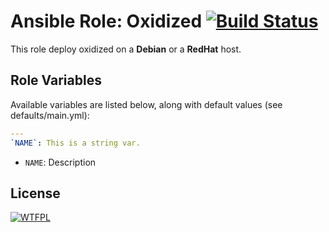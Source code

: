 # Ansible Role: Oxidized [![Build Status](https://travis-ci.org/lucasmaurice/ansible-role-oxidized.svg?branch=master)](https://travis-ci.org/lucasmaurice/ansible-role-oxidized) 

This role deploy oxidized on a **Debian** or a **RedHat** host.

## Role Variables

Available variables are listed below, along with default values (see defaults/main.yml):

```yaml
---
`NAME`: This is a string var.
```

- `NAME`: Description

## License

[![WTFPL](http://www.wtfpl.net/wp-content/uploads/2012/12/wtfpl-badge-1.png)](https://http://www.wtfpl.net)
